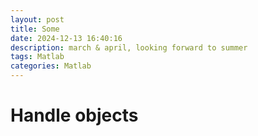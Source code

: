 ```yaml
---
layout: post
title: Some 
date: 2024-12-13 16:40:16
description: march & april, looking forward to summer
tags: Matlab 
categories: Matlab
---
```


# Handle objects


# 